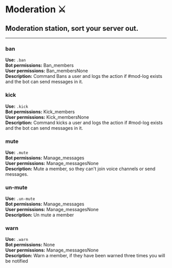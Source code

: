 # Moderation ⚔️

Moderation station, sort your server out.
---

---
### ban

**Use:** `.ban`<br/>
**Bot permissions:** Ban_members<br/>
**User permissions:** Ban_membersNone<br/>
**Description:** Command Bans a user and logs the action if #mod-log exists and the bot can send messages in it.<br/>


### kick

**Use:** `.kick`<br/>
**Bot permissions:** Kick_members<br/>
**User permissions:** Kick_membersNone<br/>
**Description:** Command kicks a user and logs the action if #mod-log exists and the bot can send messages in it.<br/>


### mute

**Use:** `.mute`<br/>
**Bot permissions:** Manage_messages<br/>
**User permissions:** Manage_messagesNone<br/>
**Description:** Mute a member, so they can't join voice channels or send messages.<br/>


### un-mute

**Use:** `.un-mute`<br/>
**Bot permissions:** Manage_messages<br/>
**User permissions:** Manage_messagesNone<br/>
**Description:** Un mute a member<br/>


### warn

**Use:** `.warn`<br/>
**Bot permissions:** None<br/>
**User permissions:** Manage_messagesNone<br/>
**Description:** Warn a member, if they have been warned three times you will be notified<br/>
